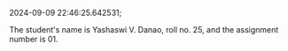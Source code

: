 2024-09-09 22:46:25.642531;

The student's name is Yashaswi V. Danao, roll no. 25, and the assignment number is 01.